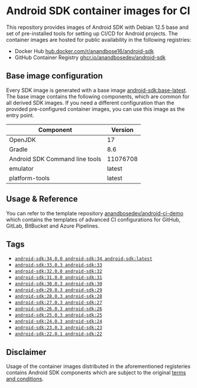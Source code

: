 # Android SDK container images for CI

This repository provides images of Android SDK with Debian 12.5 base and set of pre-installed tools for setting up CI/CD for Android projects. The container images are hosted for public availability in the following registries:

* Docker Hub [hub.docker.com/r/anandbose16/android-sdk](https://hub.docker.com/r/anandbose16/android-sdk)
* GitHub Container Registry [ghcr.io/anandbosedev/android-sdk](https://github.com/anandbosedev/android-sdk/pkgs/container/android-sdk)

## Base image configuration

Every SDK image is generated with a base image [android-sdk:base-latest](./android-sdk/base/11076708-8.6/Dockerfile). The base image contains the following components, which are common for all derived SDK images. If you need a different configuration than the provided pre-configured container images, you can use this image as the entry point.

| Component | Version |
| ---- | ---- |
| OpenJDK | 17 |
| Gradle | 8.6 |
| Android SDK Command line tools | 11076708 |
| emulator | latest |
| platform-tools | latest |

## Usage & Reference

You can refer to the template repository [anandbosedev/android-ci-demo](https://github.com/anandbosedev/android-ci-demo) which contains the templates of advanced CI configurations for GitHub, GitLab, BitBucket and Azure Pipelines.

## Tags

* [`android-sdk:34.0.0 android-sdk:34 android-sdk:latest`](./android-sdk/34.0.0/Dockerfile)
* [`android-sdk:33.0.3 android-sdk:33`](./android-sdk/33.0.3/Dockerfile)
* [`android-sdk:32.0.0 android-sdk:32`](./android-sdk/32.0.0/Dockerfile)
* [`android-sdk:31.0.0 android-sdk:31`](./android-sdk/31.0.0/Dockerfile)
* [`android-sdk:30.0.3 android-sdk:30`](./android-sdk/30.0.3/Dockerfile)
* [`android-sdk:29.0.3 android-sdk:29`](./android-sdk/29.0.3/Dockerfile)
* [`android-sdk:28.0.3 android-sdk:28`](./android-sdk/28.0.3/Dockerfile)
* [`android-sdk:27.0.3 android-sdk:27`](./android-sdk/27.0.3/Dockerfile)
* [`android-sdk:26.0.3 android-sdk:26`](./android-sdk/26.0.3/Dockerfile)
* [`android-sdk:25.0.3 android-sdk:25`](./android-sdk/25.0.3/Dockerfile)
* [`android-sdk:24.0.3 android-sdk:24`](./android-sdk/24.0.3/Dockerfile)
* [`android-sdk:23.0.3 android-sdk:23`](./android-sdk/23.0.3/Dockerfile)
* [`android-sdk:22.0.1 android-sdk:22`](./android-sdk/22.0.1/Dockerfile)

## Disclaimer

Usage of the container images distributed in the aforementioned registeries contains Android SDK components which are subject to the original [terms and conditions](https://developer.android.com/studio/terms).